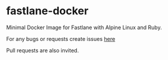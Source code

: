 # fastlane-docker
Minimal Docker Image for Fastlane with Alpine Linux and Ruby. 

For any bugs or requests create issues [here](https://github.com/vazra/fastlane-docker/issues)

Pull requests are also invited. 
